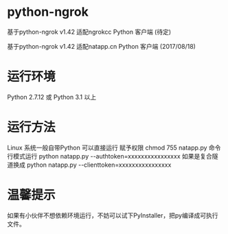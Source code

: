 # python-ngrok
基于python-ngrok v1.42 适配ngrokcc Python 客户端 (待定)

基于python-ngrok v1.42 适配natapp.cn Python 客户端 (2017/08/18)

# 运行环境
Python 2.7.12 或 Python 3.1 以上

# 运行方法
Linux 系统一般自带Python 可以直接运行
赋予权限 chmod 755 natapp.py
命令行模式运行 python natapp.py --authtoken=xxxxxxxxxxxxxxxx
如果是复合隧道换成 python natapp.py --clienttoken=xxxxxxxxxxxxxxxx

# 温馨提示
如果有小伙伴不想依赖环境运行，不妨可以试下PyInstaller，把py编译成可执行文件。

